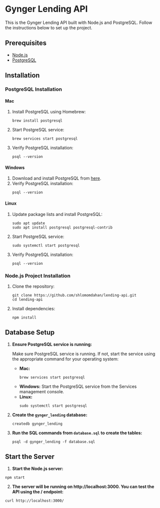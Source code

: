 # Gynger Lending API

This is the Gynger Lending API built with Node.js and PostgreSQL. Follow the instructions below to set up the project.

## Prerequisites

- [Node.js](https://nodejs.org/)
- [PostgreSQL](https://www.postgresql.org/)

## Installation

### PostgreSQL Installation

#### Mac

1. Install PostgreSQL using Homebrew:

   ```
   brew install postgresql
   ```

2. Start PostgreSQL service:

   ```
   brew services start postgresql
   ```

3. Verify PostgreSQL installation:
   ```
   psql --version
   ```

#### Windows

1. Download and install PostgreSQL from [here](https://www.postgresql.org/download/windows/).
2. Verify PostgreSQL installation:
   ```
   psql --version
   ```

#### Linux

1. Update package lists and install PostgreSQL:

   ```
   sudo apt update
   sudo apt install postgresql postgresql-contrib
   ```

2. Start PostgreSQL service:

   ```
   sudo systemctl start postgresql
   ```
   
3. Verify PostgreSQL installation:
   ```
   psql --version
   ```

### Node.js Project Installation

1. Clone the repository:

   ```
   git clone https://github.com/shlomomdahan/lending-api.git
   cd lending-api
   ```

2. Install dependencies:
   ```
   npm install
   ```

## Database Setup

1. **Ensure PostgreSQL service is running:**

   Make sure PostgreSQL service is running. If not, start the service using the appropriate command for your operating system:

   - **Mac:**
     ```
     brew services start postgresql
     ```
   - **Windows:**
     Start the PostgreSQL service from the Services management console.
   - **Linux:**
     ```
     sudo systemctl start postgresql
     ```

2. **Create the `gynger_lending` database:**
   ```
   createdb gynger_lending
   ```

3. **Run the SQL commands from `database.sql` to create the tables:**
   ```
   psql -d gynger_lending -f database.sql
   ```

## Start the Server

1. **Start the Node.js server:**
```
npm start
```
2. **The server will be running on http://localhost:3000. You can test the API using the / endpoint:**
```
curl http://localhost:3000/
```



